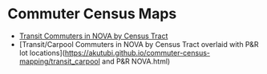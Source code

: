 # Commuter Census Maps
-  [Transit Commuters in NOVA by Census Tract](https://akutubi.github.io/commuter-census-mapping/transit%20users%20in%20NOVA.html)
- [Transit/Carpool Commuters in NOVA by Census Tract overlaid with P&R lot locations](https://akutubi.github.io/commuter-census-mapping/transit_carpool and P&R NOVA.html)
